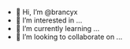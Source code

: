 - 👋 Hi, I’m @brancyx
- 👀 I’m interested in ...
- 🌱 I’m currently learning ...
- 💞️ I’m looking to collaborate on ...

<!---
brancyx/brancyx is a ✨ special ✨ repository because its `README.md` (this file) appears on your GitHub profile.
You can click the Preview link to take a look at your changes.
--->
